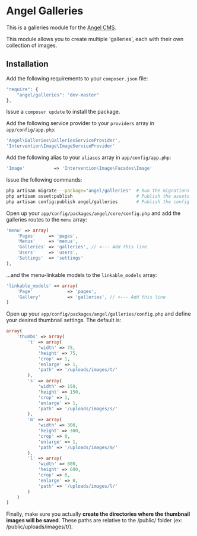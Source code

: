 Angel Galleries
==============
This is a galleries module for the [Angel CMS](https://github.com/JVMartin/angel).

This module allows you to create multiple 'galleries', each with their own collection of images.

Installation
------------
Add the following requirements to your `composer.json` file:
```javascript
"require": {
	"angel/galleries": "dev-master"
},
```

Issue a `composer update` to install the package.

Add the following service provider to your `providers` array in `app/config/app.php`:
```php
'Angel\Galleries\GalleriesServiceProvider',
'Intervention\Image\ImageServiceProvider'
```

Add the following alias to your `aliases` array in `app/config/app.php`:
```php
'Image' 		  => 'Intervention\Image\Facades\Image'
```

Issue the following commands:
```bash
php artisan migrate --package="angel/galleries"  # Run the migrations
php artisan asset:publish                        # Publish the assets
php artisan config:publish angel/galleries       # Publish the config
```

Open up your `app/config/packages/angel/core/config.php` and add the galleries routes to the `menu` array:
```php
'menu' => array(
	'Pages'     => 'pages',
	'Menus'     => 'menus',
	'Galleries' => 'galleries', // <--- Add this line
	'Users'     => 'users',
	'Settings'  => 'settings'
),
```

...and the menu-linkable models to the `linkable_models` array:
```php
'linkable_models' => array(
	'Page'             => 'pages',
	'Gallery'          => 'galleries', // <--- Add this line
)
```

Open up your `app/config/packages/angel/galleries/config.php` and define your desired thumbnail settings. The default is:
```php
array(
	'thumbs' => array(
		't' => array(
			'width' => 75,
			'height' => 75,
			'crop' => 1,
			'enlarge' => 1,
			'path' => '/uploads/images/t/'
		),
		's' => array(
			'width' => 150,
			'height' => 150,
			'crop' => 1,
			'enlarge' => 1,
			'path' => '/uploads/images/s/'
		),
		'm' => array(
			'width' => 300,
			'height' => 300,
			'crop' => 0,
			'enlarge' => 1,
			'path' => '/uploads/images/m/'
		),
		'l' => array(
			'width' => 600,
			'height' => 600,
			'crop' => 0,
			'enlarge' => 0,
			'path' => '/uploads/images/l/'
		)
	)
)
```

Finally, make sure you actually __create the directories where the thumbnail images will be saved__. These paths are relative to the /public/ folder (ex: /public/uploads/images/t/).
